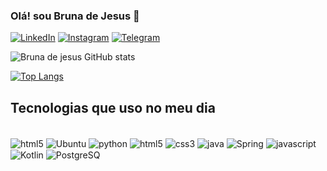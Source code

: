 ### Olá! sou Bruna de Jesus 👋 
[![LinkedIn](https://img.shields.io/badge/LinkedIn-0077B5?style=for-the-badge&logo=linkedin&logoColor=white)]()
[![Instagram](https://img.shields.io/badge/Instagram-E4405F?style=for-the-badge&logo=instagram&logoColor=white)](https://www.instagram.com/girl.de.redes/)
[![Telegram](https://img.shields.io/badge/Telegram-2CA5E0?style=for-the-badge&logo=telegram&logoColor=white)](t.me/girlderedes)

![Bruna de jesus GitHub stats](https://github-readme-stats.vercel.app/api?username=Brunadejesus&show_icons=true&theme=highcontrast)

[![Top Langs](https://github-readme-stats.vercel.app/api/top-langs/?username=Brunadejesus)](https://github.com/Brunadejesus/github-readme-stats)

## Tecnologias que uso no meu dia 
<div style="display; indeline_block"><br/>
<img align="center" alt="html5" src="https://img.shields.io/badge/Windows-0078D6?style=for-the-badge&logo=windows&logoColor=white">
<img align="center" alt="Ubuntu" src=" https://img.shields.io/badge/Ubuntu-E95420?style=for-the-badge&logo=ubuntu&logoColor=white">
<img align="center" alt="python" src="https://img.shields.io/badge/Python-3776AB?style=for-the-badge&logo=python&logoColor=white">
<img align="center" alt="html5" src="https://img.shields.io/badge/HTML5-E34F26?style=for-the-badge&logo=html5&logoColor=white">
<img align="center" alt="css3" src="https://img.shields.io/badge/CSS3-1572B6?style=for-the-badge&logo=css3&logoColor=white">
<img align="center" alt="java" src="https://img.shields.io/badge/Java-ED8B00?style=for-the-badge&logo=java&logoColor=white">
<img align="center" alt="Spring" src="https://img.shields.io/badge/Spring-6DB33F?style=for-the-badge&logo=spring&logoColor=white">
<img align="center" alt="javascript" src="https://img.shields.io/badge/JavaScript-323330?style=for-the-badge&logo=javascript&logoColor=F7DF1E">
<img align="center" alt="Kotlin" src="https://img.shields.io/badge/Kotlin-0095D5?&style=for-the-badge&logo=kotlin&logoColor=white">
<img align="center" alt="PostgreSQ" src="https://img.shields.io/badge/PostgreSQL-316192?style=for-the-badge&logo=postgresql&logoColor=white">

</div><br/>
 
